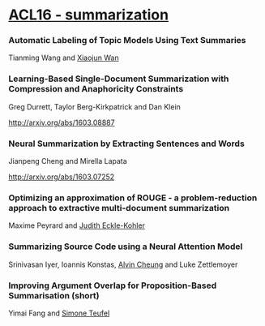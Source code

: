 # [ACL16 - summarization](http://acl2016.org/index.php?article_id=13)



### Automatic Labeling of Topic Models Using Text Summaries
Tianming Wang and [Xiaojun Wan](https://sites.google.com/site/wanxiaojun1979/publicationlist-1)



### Learning-Based Single-Document Summarization with Compression and Anaphoricity Constraints
Greg Durrett, Taylor Berg-Kirkpatrick and Dan Klein

http://arxiv.org/abs/1603.08887

### Neural Summarization by Extracting Sentences and Words
Jianpeng Cheng and Mirella Lapata

http://arxiv.org/abs/1603.07252

### Optimizing an approximation of ROUGE - a problem-reduction approach to extractive multi-document summarization
Maxime Peyrard and [Judith Eckle-Kohler](http://www.eckle-kohler.de/pub-en.html)

 

### Summarizing Source Code using a Neural Attention Model
Srinivasan Iyer, Ioannis Konstas, [Alvin Cheung](http://homes.cs.washington.edu/~akcheung/) and Luke Zettlemoyer



### Improving Argument Overlap for Proposition-Based Summarisation (short)
Yimai Fang and [Simone Teufel](http://www.cl.cam.ac.uk/~sht25/)

